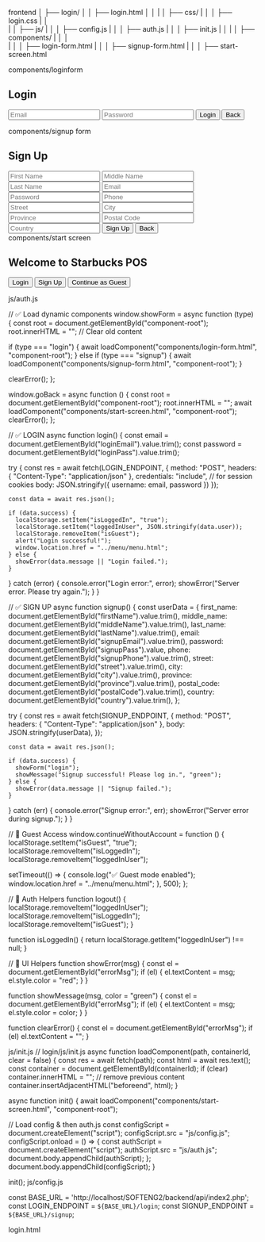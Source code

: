 frontend
│   ├── login/
│   │   ├── login.html
│   │ 
|   │   ├── css/
|   │   │   ├── login.css
|   │   
|   │   ├── js/
|   │   │   ├── config.js
|   │   │   ├── auth.js
|   │   │   ├── init.js
|   │ 
|   │   ├── components/
|   │   │   
|   │   │   ├── login-form.html
|   │   │   ├── signup-form.html
|   │   │   ├── start-screen.html

components/loginform 
<div id="form-login" class="hidden">
  <h2>Login</h2>
  <input type="email" id="loginEmail" placeholder="Email" required />
  <input type="password" id="loginPass" placeholder="Password" required />
  <button onclick="login()">Login</button>
  <button onclick="goBack()">Back</button>
</div>

components/signup form
 <div id="form-signup" class="hidden">
  <h2>Sign Up</h2>
  <input id="firstName" placeholder="First Name" />
  <input id="middleName" placeholder="Middle Name" />
  <input id="lastName" placeholder="Last Name" />
  <input id="signupEmail" placeholder="Email" />
  <input id="signupPass" type="password" placeholder="Password" />
  <input id="signupPhone" placeholder="Phone" />
  <input id="street" placeholder="Street" />
  <input id="city" placeholder="City" />
  <input id="province" placeholder="Province" />
  <input id="postalCode" placeholder="Postal Code" />
  <input id="country" placeholder="Country" />
  <button onclick="signup()">Sign Up</button>
  <button onclick="goBack()">Back</button>
</div>
components/start screen
 <div id="start-screen">
  <h2>Welcome to Starbucks POS</h2>
  <button onclick="showForm('login')">Login</button>
  <button onclick="showForm('signup')">Sign Up</button>
  <button onclick="continueWithoutAccount()">Continue as Guest</button>
</div>

js/auth.js

// ✅ Load dynamic components
window.showForm = async function (type) {
  const root = document.getElementById("component-root");
  root.innerHTML = ""; // Clear old content

  if (type === "login") {
    await loadComponent("components/login-form.html", "component-root");
  } else if (type === "signup") {
    await loadComponent("components/signup-form.html", "component-root");
  }

  clearError();
};

window.goBack = async function () {
  const root = document.getElementById("component-root");
  root.innerHTML = "";
  await loadComponent("components/start-screen.html", "component-root");
  clearError();
};

// ✅ LOGIN
async function login() {
  const email = document.getElementById("loginEmail").value.trim();
  const password = document.getElementById("loginPass").value.trim();

  try {
    const res = await fetch(LOGIN_ENDPOINT, {
      method: "POST",
      headers: { "Content-Type": "application/json" },
      credentials: "include", // for session cookies
      body: JSON.stringify({ username: email, password })
    });

    const data = await res.json();

    if (data.success) {
      localStorage.setItem("isLoggedIn", "true");
      localStorage.setItem("loggedInUser", JSON.stringify(data.user));
      localStorage.removeItem("isGuest");
      alert("Login successful!");
      window.location.href = "../menu/menu.html";
    } else {
      showError(data.message || "Login failed.");
    }
  } catch (error) {
    console.error("Login error:", error);
    showError("Server error. Please try again.");
  }
}

// ✅ SIGN UP
async function signup() {
  const userData = {
    first_name: document.getElementById("firstName").value.trim(),
    middle_name: document.getElementById("middleName").value.trim(),
    last_name: document.getElementById("lastName").value.trim(),
    email: document.getElementById("signupEmail").value.trim(),
    password: document.getElementById("signupPass").value,
    phone: document.getElementById("signupPhone").value.trim(),
    street: document.getElementById("street").value.trim(),
    city: document.getElementById("city").value.trim(),
    province: document.getElementById("province").value.trim(),
    postal_code: document.getElementById("postalCode").value.trim(),
    country: document.getElementById("country").value.trim(),
  };

  try {
    const res = await fetch(SIGNUP_ENDPOINT, {
      method: "POST",
      headers: { "Content-Type": "application/json" },
      body: JSON.stringify(userData),
    });

    const data = await res.json();

    if (data.success) {
      showForm("login");
      showMessage("Signup successful! Please log in.", "green");
    } else {
      showError(data.message || "Signup failed.");
    }
  } catch (err) {
    console.error("Signup error:", err);
    showError("Server error during signup.");
  }
}

// 🚪 Guest Access
window.continueWithoutAccount = function () {
  localStorage.setItem("isGuest", "true");
  localStorage.removeItem("isLoggedIn");
  localStorage.removeItem("loggedInUser");

  setTimeout(() => {
    console.log("✅ Guest mode enabled");
    window.location.href = "../menu/menu.html";
  }, 500);
};

// 🧠 Auth Helpers
function logout() {
  localStorage.removeItem("loggedInUser");
  localStorage.removeItem("isLoggedIn");
  localStorage.removeItem("isGuest");
}

function isLoggedIn() {
  return localStorage.getItem("loggedInUser") !== null;
}

// 🔔 UI Helpers
function showError(msg) {
  const el = document.getElementById("errorMsg");
  if (el) {
    el.textContent = msg;
    el.style.color = "red";
  }
}

function showMessage(msg, color = "green") {
  const el = document.getElementById("errorMsg");
  if (el) {
    el.textContent = msg;
    el.style.color = color;
  }
}

function clearError() {
  const el = document.getElementById("errorMsg");
  if (el) el.textContent = "";
}


js/init.js
// login/js/init.js
async function loadComponent(path, containerId, clear = false) {
  const res = await fetch(path);
  const html = await res.text();
  const container = document.getElementById(containerId);
  if (clear) container.innerHTML = ""; // remove previous content
  container.insertAdjacentHTML("beforeend", html);
}

async function init() {
  await loadComponent("components/start-screen.html", "component-root");

  // Load config & then auth.js
  const configScript = document.createElement("script");
  configScript.src = "js/config.js";
  configScript.onload = () => {
    const authScript = document.createElement("script");
    authScript.src = "js/auth.js";
    document.body.appendChild(authScript);
  };
  document.body.appendChild(configScript);
}

init();
js/config.js

const BASE_URL = 'http://localhost/SOFTENG2/backend/api/index2.php';
const LOGIN_ENDPOINT = `${BASE_URL}/login`;
const SIGNUP_ENDPOINT = `${BASE_URL}/signup`;

login.html
<!DOCTYPE html>
<html lang="en">
<head>
  <meta charset="UTF-8" />
  <title>Starbucks POS – Login or Sign Up</title>
  <link rel="stylesheet" href="css/login.css" />
</head>
<body>
  <div class="container">
    <div id="component-root"></div>
    <div id="errorMsg" class="error-msg"></div>
  </div>

  <!-- Load init script -->
  <script src="js/init.js"></script>
</body>
</html>


